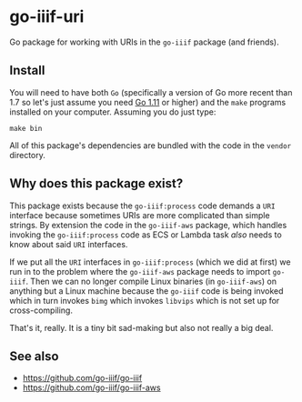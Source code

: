 # go-iiif-uri

Go package for working with URIs in the `go-iiif` package (and friends).

## Install

You will need to have both `Go` (specifically a version of Go more recent than 1.7 so let's just assume you need [Go 1.11](https://golang.org/dl/) or higher) and the `make` programs installed on your computer. Assuming you do just type:

```
make bin
```

All of this package's dependencies are bundled with the code in the `vendor` directory.

## Why does this package exist?

This package exists because the `go-iiif:process` code demands a `URI` interface because sometimes URIs are more complicated than simple strings. By extension the code in the `go-iiif-aws` package, which handles invoking the `go-iiif:process` code as ECS or Lambda task _also_ needs to know about said `URI` interfaces.

If we put all the `URI` interfaces in `go-iiif:process` (which we did at first) we run in to the problem where the `go-iiif-aws` package needs to import `go-iiif`. Then we can no longer compile Linux binaries (in `go-iiif-aws`) on anything but a Linux machine because the `go-iiif` code is being invoked which in turn invokes `bimg` which invokes `libvips` which is not set up for cross-compiling.

That's it, really. It is a tiny bit sad-making but also not really a big deal.

## See also

* https://github.com/go-iiif/go-iiif
* https://github.com/go-iiif/go-iiif-aws